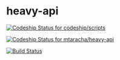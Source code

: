 # heavy-api
[ ![Codeship Status for codeship/scripts](https://codeship.com/projects/7ffee8d0-c443-0132-17cf-0a3d9756066d/status?branch=master)](https://codeship.com/projects/198892)

[ ![Codeship Status for mtaracha/heavy-api](https://codeship.com/projects/3e32b660-c782-0134-2385-2ebb10e72540/status?branch=release/continuous)](https://codeship.com/projects/198892)

[![Build Status](https://travis-ci.org/mtaracha/heavy-api.svg?branch=master)](https://travis-ci.org/mtaracha/heavy-api)
